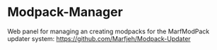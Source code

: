 # Modpack-Manager
Web panel for managing an creating modpacks for the MarfModPack updater system: https://github.com/Marfjeh/Modpack-Updater
